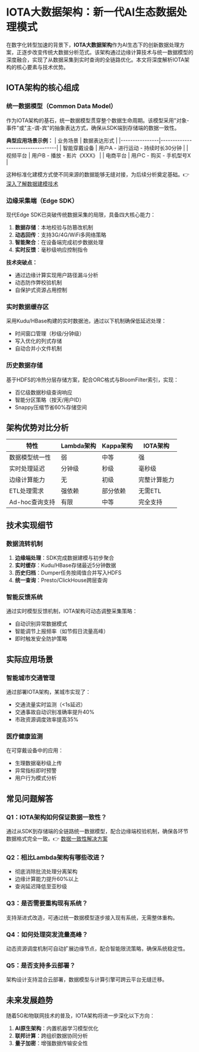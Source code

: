 # IOTA大数据架构：新一代AI生态数据处理模式

在数字化转型加速的背景下，**IOTA大数据架构**作为AI生态下的创新数据处理方案，正逐步改变传统大数据分析范式。该架构通过边缘计算技术与统一数据模型的深度融合，实现了从数据采集到实时查询的全链路优化。本文将深度解析IOTA架构的核心要素与技术优势。

## IOTA架构的核心组成

### 统一数据模型（Common Data Model）
作为IOTA架构的基石，统一数据模型贯穿整个数据生命周期。该模型采用"对象-事件"或"主-谓-宾"的抽象表达方式，确保从SDK端到存储端的数据一致性。

**典型应用场景示例：**
| 业务场景       | 数据表达形式                     |
|----------------|----------------------------------|
| 智能穿戴设备   | 用户A - 进行运动 - 持续时长30分钟 |
| 视频平台       | 用户B - 播放 - 影片《XXX》       |
| 电商平台       | 用户C - 购买 - 手机型号X         |

这种标准化建模方式使不同来源的数据能够无缝对接，为后续分析奠定基础。👉 [深入了解数据建模技术](https://bit.ly/okx_welcome)

### 边缘采集端（Edge SDK）
现代Edge SDK已突破传统数据采集的局限，具备四大核心能力：
1. **数据存储**：本地校验与防篡改机制
2. **动态回传**：支持3G/4G/WiFi多网络策略
3. **智能聚合**：在设备端完成初步数据处理
4. **实时反馈**：毫秒级响应控制指令

**技术突破点：**
- 通过边缘计算实现用户路径漏斗分析
- 动态防作弊校验机制
- 自保护式资源占用控制

### 实时数据缓存区
采用Kudu/HBase构建的实时数据池，通过以下机制确保低延迟处理：
- 时间窗口管理（秒级/分钟级）
- 写入优化的列式存储
- 自动合并小文件机制

### 历史数据存储
基于HDFS的冷热分层存储方案，配合ORC格式与BloomFilter索引，实现：
- 百亿级数据秒级查询响应
- 智能分区策略（按天/用户ID）
- Snappy压缩节省60%存储空间

## 架构优势对比分析

| 特性             | Lambda架构          | Kappa架构          | IOTA架构                |
|------------------|---------------------|--------------------|-------------------------|
| 数据模型统一性   | 弱                  | 中等               | 强                      |
| 实时处理延迟     | 分钟级              | 秒级               | 毫秒级                  |
| 边缘计算能力     | 无                  | 初级               | 完整计算能力            |
| ETL处理需求      | 强依赖              | 部分依赖           | 无需ETL                 |
| Ad-hoc查询支持   | 有限                | 中等               | 完全支持                |

## 技术实现细节

### 数据流转机制
1. **边缘端处理**：SDK完成数据建模与初步聚合
2. **实时缓存**：Kudu/HBase存储最近5分钟数据
3. **历史归档**：Dumper任务按阈值合并写入HDFS
4. **统一查询**：Presto/ClickHouse跨层查询

### 智能反馈系统
通过实时模型反馈机制，IOTA架构可动态调整采集策略：
- 自动识别异常数据模式
- 智能调节上报频率（如节假日流量高峰）
- 即时触发安全防护策略

## 实际应用场景

### 智能城市交通管理
通过部署IOTA架构，某城市实现了：
- 交通流量实时监测（<1s延迟）
- 交通事故自动识别准确率提升40%
- 市政资源调度效率提高35%

### 医疗健康监测
在可穿戴设备中的应用：
- 生理数据毫秒级上传
- 异常指标即时预警
- 用户行为模式分析

## 常见问题解答

### Q1：IOTA架构如何保证数据一致性？
通过从SDK到存储端的全链路统一数据模型，配合边缘端校验机制，确保各环节数据格式完全一致。👉 [数据一致性解决方案](https://bit.ly/okx_welcome)

### Q2：相比Lambda架构有哪些改进？
- 彻底消除批流处理分离架构
- 边缘计算能力提升60%以上
- 查询延迟降低至亚秒级

### Q3：是否需要重构现有系统？
支持渐进式改造，可通过统一数据模型逐步接入现有系统，无需整体重构。

### Q4：如何处理突发流量高峰？
动态资源调度机制可自动扩展边缘节点，配合智能限流策略，确保系统稳定性。

### Q5：是否支持多云部署？
架构设计支持混合云部署，数据模型与计算引擎可跨云平台无缝迁移。

## 未来发展趋势

随着5G和物联网技术的普及，IOTA架构将进一步深化以下方向：
1. **AI原生架构**：内置机器学习模型优化
2. **联邦计算**：跨组织数据协同分析
3. **量子加密**：增强数据传输安全性